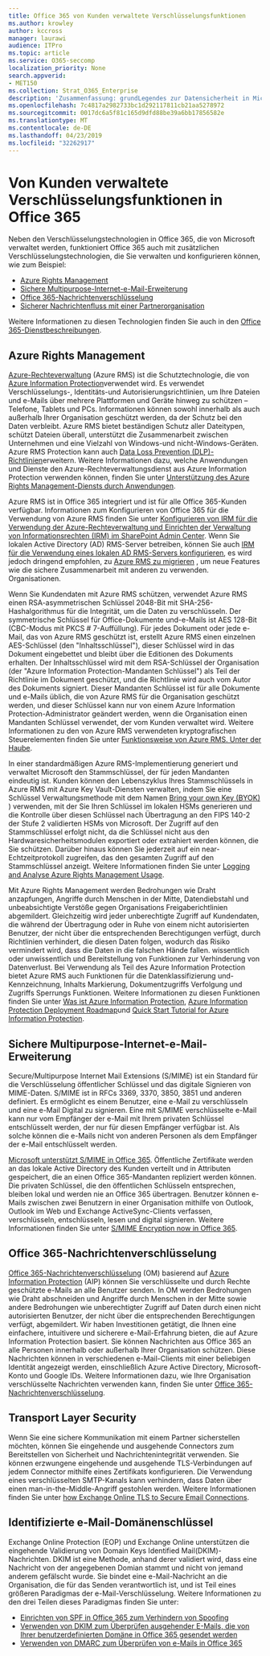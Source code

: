 ```yaml
---
title: Office 365 von Kunden verwaltete Verschlüsselungsfunktionen
ms.author: krowley
author: kccross
manager: laurawi
audience: ITPro
ms.topic: article
ms.service: O365-seccomp
localization_priority: None
search.appverid:
- MET150
ms.collection: Strat_O365_Enterprise
description: 'Zusammenfassung: grundLegendes zur Datensicherheit in Microsoft Office 365.'
ms.openlocfilehash: 7c4817a2982733bc1d292117811cb21aa5278972
ms.sourcegitcommit: 0017dc6a5f81c165d9dfd88be39a6bb17856582e
ms.translationtype: MT
ms.contentlocale: de-DE
ms.lasthandoff: 04/23/2019
ms.locfileid: "32262917"
---
```

# <a name="customer-managed-encryption-features-in-office-365"></a>Von Kunden verwaltete Verschlüsselungsfunktionen in Office 365

Neben den Verschlüsselungstechnologien in Office 365, die von Microsoft verwaltet werden, funktioniert Office 365 auch mit zusätzlichen Verschlüsselungstechnologien, die Sie verwalten und konfigurieren können, wie zum Beispiel:
- [Azure Rights Management](https://docs.microsoft.com/azure/information-protection/what-is-azure-rms)
- [Sichere Multipurpose-Internet-e-Mail-Erweiterung](http://blogs.technet.com/b/exchange/archive/2014/12/15/how-to-configure-s-mime-in-office-365.aspx)
- [Office 365-Nachrichtenverschlüsselung](http://products.office.com/en-us/exchange/office-365-message-encryption)
- [Sicherer Nachrichtenfluss mit einer Partnerorganisation](https://docs.microsoft.com/exchange/mail-flow-best-practices/use-connectors-to-configure-mail-flow/set-up-connectors-for-secure-mail-flow-with-a-partner)

Weitere Informationen zu diesen Technologien finden Sie auch in den [Office 365-Dienstbeschreibungen](https://technet.microsoft.com/en-us/library/office-365-service-descriptions.aspx).

## <a name="azure-rights-management"></a>Azure Rights Management
[Azure-Rechteverwaltung](https://docs.microsoft.com/azure/information-protection/what-is-azure-rms) (Azure RMS) ist die Schutztechnologie, die von [Azure Information Protection](https://docs.microsoft.com/information-protection/understand-explore/what-is-information-protection)verwendet wird. Es verwendet Verschlüsselungs-, Identitäts-und Autorisierungsrichtlinien, um Ihre Dateien und e-Mails über mehrere Plattformen und Geräte hinweg zu schützen – Telefone, Tablets und PCs. Informationen können sowohl innerhalb als auch außerhalb Ihrer Organisation geschützt werden, da der Schutz bei den Daten verbleibt. Azure RMS bietet beständigen Schutz aller Dateitypen, schützt Dateien überall, unterstützt die Zusammenarbeit zwischen Unternehmen und eine Vielzahl von Windows-und nicht-Windows-Geräten. Azure RMS Protection kann auch [Data Loss Prevention (DLP)-Richtlinien](https://docs.microsoft.com/exchange/security-and-compliance/data-loss-prevention/data-loss-prevention)erweitern. Weitere Informationen dazu, welche Anwendungen und Dienste den Azure-Rechteverwaltungsdienst aus Azure Information Protection verwenden können, finden Sie unter [Unterstützung des Azure Rights Management-Diensts durch Anwendungen](https://docs.microsoft.com/information-protection/understand-explore/applications-support).

Azure RMS ist in Office 365 integriert und ist für alle Office 365-Kunden verfügbar. Informationen zum Konfigurieren von Office 365 für die Verwendung von Azure RMS finden Sie unter [Konfigurieren von IRM für die Verwendung der Azure-Rechteverwaltung und Einrichten der Verwaltung von Informationsrechten (IRM) im SharePoint Admin Center](https://technet.microsoft.com/en-us/library/dn151475(v=exchg.150).aspx). Wenn Sie lokalen Active Directory (AD) RMS-Server betreiben, können Sie auch [IRM für die Verwendung eines lokalen AD RMS-Servers konfigurieren](https://docs.microsoft.com/office365/SecurityCompliance/configure-irm-to-use-an-on-premises-ad-rms-server), es wird jedoch dringend empfohlen, zu [Azure RMS zu migrieren](https://docs.microsoft.com/azure/information-protection/migrate-from-ad-rms-to-azure-rms) , um neue Features wie die sichere Zusammenarbeit mit anderen zu verwenden. Organisationen.

Wenn Sie Kundendaten mit Azure RMS schützen, verwendet Azure RMS einen RSA-asymmetrischen Schlüssel 2048-Bit mit SHA-256-Hashalgorithmus für die Integrität, um die Daten zu verschlüsseln. Der symmetrische Schlüssel für Office-Dokumente und-e-Mails ist AES 128-Bit (CBC-Modus mit PKCS # 7-Auffüllung). Für jedes Dokument oder jede e-Mail, das von Azure RMS geschützt ist, erstellt Azure RMS einen einzelnen AES-Schlüssel (den "Inhaltsschlüssel"), dieser Schlüssel wird in das Dokument eingebettet und bleibt über die Editionen des Dokuments erhalten. Der Inhaltsschlüssel wird mit dem RSA-Schlüssel der Organisation (der "Azure Information Protection-Mandanten Schlüssel") als Teil der Richtlinie im Dokument geschützt, und die Richtlinie wird auch vom Autor des Dokuments signiert. Dieser Mandanten Schlüssel ist für alle Dokumente und e-Mails üblich, die von Azure RMS für die Organisation geschützt werden, und dieser Schlüssel kann nur von einem Azure Information Protection-Administrator geändert werden, wenn die Organisation einen Mandanten Schlüssel verwendet, der vom Kunden verwaltet wird. Weitere Informationen zu den von Azure RMS verwendeten kryptografischen Steuerelementen finden Sie unter [Funktionsweise von Azure RMS. Unter der Haube](https://docs.microsoft.com/information-protection/understand-explore/how-does-it-work).

In einer standardmäßigen Azure RMS-Implementierung generiert und verwaltet Microsoft den Stammschlüssel, der für jeden Mandanten eindeutig ist. Kunden können den Lebenszyklus Ihres Stammschlüssels in Azure RMS mit Azure Key Vault-Diensten verwalten, indem Sie eine Schlüssel Verwaltungsmethode mit dem Namen [Bring your own Key (BYOK)](https://docs.microsoft.com/azure/information-protection/plan-implement-tenant-key) ) verwenden, mit der Sie Ihren Schlüssel im lokalen HSMs generieren und die Kontrolle über diesen Schlüssel nach Übertragung an den FIPS 140-2 der Stufe 2 validierten HSMs von Microsoft. Der Zugriff auf den Stammschlüssel erfolgt nicht, da die Schlüssel nicht aus den Hardwaresicherheitsmodulen exportiert oder extrahiert werden können, die Sie schützen. Darüber hinaus können Sie jederzeit auf ein near-Echtzeitprotokoll zugreifen, das den gesamten Zugriff auf den Stammschlüssel anzeigt. Weitere Informationen finden Sie unter [Logging and Analyse Azure Rights Management Usage](https://docs.microsoft.com/azure/information-protection/log-analyze-usage).

Mit Azure Rights Management werden Bedrohungen wie Draht anzapfungen, Angriffe durch Menschen in der Mitte, Datendiebstahl und unbeabsichtigte Verstöße gegen Organisations Freigaberichtlinien abgemildert. Gleichzeitig wird jeder unberechtigte Zugriff auf Kundendaten, die während der Übertragung oder in Ruhe von einem nicht autorisierten Benutzer, der nicht über die entsprechenden Berechtigungen verfügt, durch Richtlinien verhindert, die diesen Daten folgen, wodurch das Risiko vermindert wird, dass die Daten in die falschen Hände fallen. wissentlich oder unwissentlich und Bereitstellung von Funktionen zur Verhinderung von Datenverlust. Bei Verwendung als Teil des Azure Information Protection bietet Azure RMS auch Funktionen für die Datenklassifizierung und-Kennzeichnung, Inhalts Markierung, Dokumentzugriffs Verfolgung und Zugriffs Sperrungs Funktionen. Weitere Informationen zu diesen Funktionen finden Sie unter [Was ist Azure Information Protection](https://docs.microsoft.com/information-protection/understand-explore/what-is-information-protection), [Azure Information Protection Deployment Roadmap](https://docs.microsoft.com/information-protection/plan-design/deployment-roadmap)und [Quick Start Tutorial for Azure Information Protection](https://docs.microsoft.com/information-protection/get-started/infoprotect-quick-start-tutorial).

## <a name="secure-multipurpose-internet-mail-extension"></a>Sichere Multipurpose-Internet-e-Mail-Erweiterung
Secure/Multipurpose Internet Mail Extensions (S/MIME) ist ein Standard für die Verschlüsselung öffentlicher Schlüssel und das digitale Signieren von MIME-Daten. S/MIME ist in RFCs 3369, 3370, 3850, 3851 und anderen definiert. Es ermöglicht es einem Benutzer, eine e-Mail zu verschlüsseln und eine e-Mail Digital zu signieren. Eine mit S/MIME verschlüsselte e-Mail kann nur vom Empfänger der e-Mail mit Ihrem privaten Schlüssel entschlüsselt werden, der nur für diesen Empfänger verfügbar ist. Als solche können die e-Mails nicht von anderen Personen als dem Empfänger der e-Mail entschlüsselt werden.

[Microsoft unterstützt S/MIME in Office 365](http://blogs.technet.com/b/exchange/archive/2014/12/15/how-to-configure-s-mime-in-office-365.aspx). Öffentliche Zertifikate werden an das lokale Active Directory des Kunden verteilt und in Attributen gespeichert, die an einen Office 365-Mandanten repliziert werden können. Die privaten Schlüssel, die den öffentlichen Schlüsseln entsprechen, bleiben lokal und werden nie an Office 365 übertragen. Benutzer können e-Mails zwischen zwei Benutzern in einer Organisation mithilfe von Outlook, Outlook im Web und Exchange ActiveSync-Clients verfassen, verschlüsseln, entschlüsseln, lesen und digital signieren. Weitere Informationen finden Sie unter [S/MIME Encryption now in Office 365](http://blogs.office.com/2014/02/26/smime-encryption-now-in-office-365/).

## <a name="office-365-message-encryption"></a>Office 365-Nachrichtenverschlüsselung
[Office 365-Nachrichtenverschlüsselung](https://products.office.com/en-us/exchange/office-365-message-encryption) (OM) basierend auf [Azure Information Protection](https://docs.microsoft.com/information-protection/understand-explore/what-is-information-protection) (AIP) können Sie verschlüsselte und durch Rechte geschützte e-Mails an alle Benutzer senden. In OM werden Bedrohungen wie Draht abschneiden und Angriffe durch Menschen in der Mitte sowie andere Bedrohungen wie unberechtigter Zugriff auf Daten durch einen nicht autorisierten Benutzer, der nicht über die entsprechenden Berechtigungen verfügt, abgemildert. Wir haben Investitionen getätigt, die Ihnen eine einfachere, intuitivere und sicherere e-Mail-Erfahrung bieten, die auf Azure Information Protection basiert. Sie können Nachrichten aus Office 365 an alle Personen innerhalb oder außerhalb Ihrer Organisation schützen. Diese Nachrichten können in verschiedenen e-Mail-Clients mit einer beliebigen Identität angezeigt werden, einschließlich Azure Active Directory, Microsoft-Konto und Google IDs. Weitere Informationen dazu, wie Ihre Organisation verschlüsselte Nachrichten verwenden kann, finden Sie unter [Office 365-Nachrichtenverschlüsselung](https://support.office.com/article/F87CB016-7876-4317-AE3C-9169B311FF8A).

## <a name="transport-layer-security"></a>Transport Layer Security   
Wenn Sie eine sichere Kommunikation mit einem Partner sicherstellen möchten, können Sie eingehende und ausgehende Connectors zum Bereitstellen von Sicherheit und Nachrichtenintegrität verwenden. Sie können erzwungene eingehende und ausgehende TLS-Verbindungen auf jedem Connector mithilfe eines Zertifikats konfigurieren. Die Verwendung eines verschlüsselten SMTP-Kanals kann verhindern, dass Daten über einen man-in-the-Middle-Angriff gestohlen werden. Weitere Informationen finden Sie unter [how Exchange Online TLS to Secure Email Connections](https://support.office.com/article/How-Exchange-Online-uses-TLS-to-secure-email-connections-in-Office-365-4CDE0CDA-3430-4DC0-B489-F2C0736C929F).

## <a name="domain-keys-identified-mail"></a>Identifizierte e-Mail-Domänenschlüssel
Exchange Online Protection (EOP) und Exchange Online unterstützen die eingehende Validierung von Domain Keys Identified Mail(DKIM)-Nachrichten. DKIM ist eine Methode, anhand derer validiert wird, dass eine Nachricht von der angegebenen Domian stammt und nicht von jemand anderem gefälscht wurde. Sie bindet eine e-Mail-Nachricht an die Organisation, die für das Senden verantwortlich ist, und ist Teil eines größeren Paradigmas der e-Mail-Verschlüsselung. Weitere Informationen zu den drei Teilen dieses Paradigmas finden Sie unter:
- [Einrichten von SPF in Office 365 zum Verhindern von Spoofing](https://docs.microsoft.com/office365/SecurityCompliance/set-up-spf-in-office-365-to-help-prevent-spoofing)
- [Verwenden von DKIM zum Überprüfen ausgehender E-Mails, die von Ihrer benutzerdefinierten Domäne in Office 365 gesendet werden](https://docs.microsoft.com/office365/SecurityCompliance/use-dkim-to-validate-outbound-email)
- [Verwenden von DMARC zum Überprüfen von e-Mails in Office 365](https://https://docs.microsoft.com/office365/SecurityCompliance/use-dmarc-to-validate-email)
